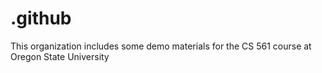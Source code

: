 # .github
This organization includes some demo materials for the CS 561 course at Oregon State University

